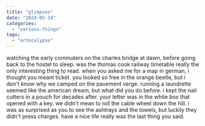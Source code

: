 ```yaml
---
title: "glimpses"
date: "2024-05-14"
categories: 
  - "various-things"
tags: 
  - "artocalypse"
---
```


watching the early commuters on the charles bridge at dawn, before going back to the hostel to sleep. was the thomas cook railway timetable really the only interesting thing to read. when you asked me for a map in german, i thought you meant ticket. you looked so free in the orange beetle, but i don't know why we camped on the pavement verge. running a laundrette seemed like the american dream, but what did you do before. i kept the nail cutters in a pouch for decades after. your letter was in the white box that opened with a key. we didn't mean to roll the cable wheel down the hill. i was as surprised as you to see the ashtrays and the towels, but luckily they didn't press charges. have a nice life really was the last thing you said.
